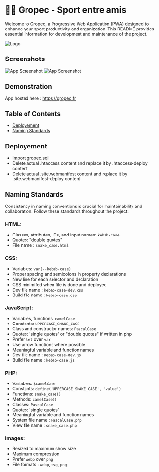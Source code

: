 # 💪🏻 Gropec - Sport entre amis

Welcome to Gropec, a Progressive Web Application (PWA) designed to enhance your sport productivity and organization. 
This README provides essential information for development and maintenance of the project.

![Logo](https://benoitbusnardo.fr/assets/images/projects/gropec/gropec-logo.png")

## Screenshots

![App Screenshot](https://benoitbusnardo.fr/assets/images/projects/gropec/gropec-screen-2.svg)
![App Screenshot](https://benoitbusnardo.fr/assets/images/projects/gropec/gropec-screen-1.svg)

## Demonstration

App hosted here : https://gropec.fr

## Table of Contents

- [Deployement](#deployement)
- [Naming Standards](#naming-standards)

## Deployement
- Import gropec.sql
- Delete actual .htaccess content and replace it by .htaccess-deploy content
- Delete actual .site.webmanifest content and replace it by .site.webmanifest-deploy content

## Naming Standards

Consistency in naming conventions is crucial for maintainability and collaboration. 
Follow these standards throughout the project:

### HTML:
- Classes, attributes, IDs, and input names: `kebab-case`
- Quotes: "double quotes"
- File name : `snake_case.html`

### CSS:
- Variables: `var(--kebab-case)`
- Proper spacing and semicolons in property declarations
- New line for each selector and declaration
- CSS minimifed when file is done and deployed
- Dev file name : `kebab-case-dev.css`
- Build file name : `kebab-case.css`

### JavaScript:
- Variables, functions: `camelCase`
- Constants: `UPPERCASE_SNAKE_CASE`
- Class and constructor names: `PascalCase`
- Quotes: 'single quotes' or "double quotes" if written in php
- Prefer `let` over `var`
- Use arrow functions where possible
- Meaningful variable and function names
- Dev file name : `kebab-case-dev.js`
- Build file name : `kebab-case.js`

### PHP:
- Variables: `$camelCase`
- Constants: `define('UPPERCASE_SNAKE_CASE', 'value')`
- Functions: `snake_case()`
- Methods: `camelCase()`
- Classes: `PascalCase`
- Quotes: 'single quotes'
- Meaningful variable and function names
- System file name : `PascalCase.php`
- View file name : `snake_case.php`

### Images:
- Resized to maximum show size
- Maximum compression
- Prefer `webp` over `png`
- File formats : `webp`, `svg`, `png`
